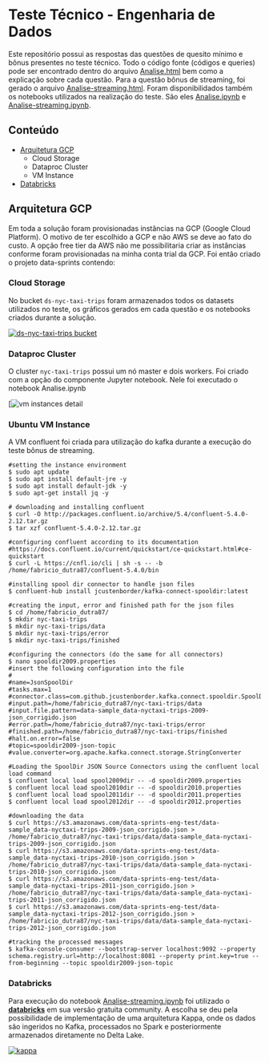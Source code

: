 # Teste Técnico - Engenharia de Dados

Este repositório possui as respostas das questões de quesito mínimo e bônus presentes no teste técnico. Todo o código fonte (códigos e queries) pode ser encontrado dentro do arquivo [Analise.html](https://github.com/fabdutra/ds-dataengineer-test/edit/master/Analise.html) bem como a explicação sobre cada questão. Para a questão bônus de streaming, foi gerado o arquivo [Analise-streaming.html](https://github.com/fabdutra/ds-dataengineer-test/blob/master/notebooks/Analise-streaming.ipynb). Foram disponibilidados também os notebooks utilizados na realização do teste. São eles [Analise.ipynb](https://github.com/fabdutra/ds-dataengineer-test/blob/master/notebooks/Analise.ipynb) e [Analise-streaming.ipynb](https://github.com/fabdutra/ds-dataengineer-test/blob/master/notebooks/Analise-streaming.ipynb).

## Conteúdo

- [Arquitetura GCP](#Arquitetura)
    - Cloud Storage
    - Dataproc Cluster
    - VM Instance
- [Databricks](#Databricks)

## Arquitetura GCP

Em toda a solução foram provisionadas instâncias na GCP (Google Cloud Platform). O motivo de ter escolhido a GCP e não AWS se deve ao fato do custo. A opção free tier da AWS não me possibilitaria criar as instâncias conforme foram provisionadas na minha conta trial da GCP. Foi então criado o projeto data-sprints contendo:

### Cloud Storage
No bucket `ds-nyc-taxi-trips` foram armazenados todos os datasets utilizados no teste, os gráficos gerados em cada questão e os notebooks criados durante a solução.


[![ds-nyc-taxi-trips bucket](https://storage.googleapis.com/repo-files/bucket-details.png)]()

### Dataproc Cluster
O cluster `nyc-taxi-trips` possui um nó master e dois workers. Foi criado com a opção do componente Jupyter notebook. Nele foi executado o notebook Analise.ipynb

[![vm instances detail](https://storage.googleapis.com/repo-files/VM-instances-details.png)

### Ubuntu VM Instance
A VM confluent foi criada para utilização do kafka durante a execução do teste bônus de streaming.

```shell
#setting the instance environment
$ sudo apt update
$ sudo apt install default-jre -y
$ sudo apt install default-jdk -y
$ sudo apt-get install jq -y

# downloading and installing confluent
$ curl -O http://packages.confluent.io/archive/5.4/confluent-5.4.0-2.12.tar.gz
$ tar xzf confluent-5.4.0-2.12.tar.gz

#configuring confluent according to its documentation
#https://docs.confluent.io/current/quickstart/ce-quickstart.html#ce-quickstart
$ curl -L https://cnfl.io/cli | sh -s -- -b /home/fabricio_dutra87/confluent-5.4.0/bin

#installing spool dir connector to handle json files
$ confluent-hub install jcustenborder/kafka-connect-spooldir:latest

#creating the input, error and finished path for the json files
$ cd /home/fabricio_dutra87/
$ mkdir nyc-taxi-trips
$ mkdir nyc-taxi-trips/data
$ mkdir nyc-taxi-trips/error
$ mkdir nyc-taxi-trips/finished

#configuring the connectors (do the same for all connectors)
$ nano spooldir2009.properties
#insert the following configuration into the file
#
#name=JsonSpoolDir
#tasks.max=1
#connector.class=com.github.jcustenborder.kafka.connect.spooldir.SpoolDirSchemaLessJsonSourceConnector
#input.path=/home/fabricio_dutra87/nyc-taxi-trips/data
#input.file.pattern=data-sample_data-nyctaxi-trips-2009-json_corrigido.json
#error.path=/home/fabricio_dutra87/nyc-taxi-trips/error
#finished.path=/home/fabricio_dutra87/nyc-taxi-trips/finished
#halt.on.error=false
#topic=spooldir2009-json-topic
#value.converter=org.apache.kafka.connect.storage.StringConverter

#Loading the SpoolDir JSON Source Connectors using the confluent local load command
$ confluent local load spool2009dir -- -d spooldir2009.properties
$ confluent local load spool2010dir -- -d spooldir2010.properties
$ confluent local load spool2011dir -- -d spooldir2011.properties
$ confluent local load spool2012dir -- -d spooldir2012.properties

#downloading the data
$ curl https://s3.amazonaws.com/data-sprints-eng-test/data-sample_data-nyctaxi-trips-2009-json_corrigido.json > /home/fabricio_dutra87/nyc-taxi-trips/data/data-sample_data-nyctaxi-trips-2009-json_corrigido.json
$ curl https://s3.amazonaws.com/data-sprints-eng-test/data-sample_data-nyctaxi-trips-2010-json_corrigido.json > /home/fabricio_dutra87/nyc-taxi-trips/data/data-sample_data-nyctaxi-trips-2010-json_corrigido.json
$ curl https://s3.amazonaws.com/data-sprints-eng-test/data-sample_data-nyctaxi-trips-2011-json_corrigido.json > /home/fabricio_dutra87/nyc-taxi-trips/data/data-sample_data-nyctaxi-trips-2011-json_corrigido.json
$ curl https://s3.amazonaws.com/data-sprints-eng-test/data-sample_data-nyctaxi-trips-2012-json_corrigido.json > /home/fabricio_dutra87/nyc-taxi-trips/data/data-sample_data-nyctaxi-trips-2012-json_corrigido.json

#tracking the processed messages
$ kafka-console-consumer --bootstrap-server localhost:9092 --property schema.registry.url=http://localhost:8081 --property print.key=true --from-beginning --topic spooldir2009-json-topic
```


### Databricks
Para execução do notebook [Analise-streaming.ipynb](https://github.com/fabdutra/ds-dataengineer-test/blob/master/notebooks/Analise-streaming.ipynb) foi utilizado o <a href="community.cloud.databricks.com/" target="_blank">**databricks**</a> em sua versão gratuita community. A escolha se deu pela possibilidade de implementação de uma arquitetura Kappa, onde os dados são ingeridos no Kafka, processados no Spark e posteriormente armazenados diretamente no Delta Lake.

[![kappa](https://storage.googleapis.com/repo-files/kappa.png)]()
